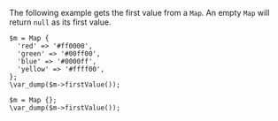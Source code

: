The following example gets the first value from a `Map`. An empty `Map` will return `null` as its first value.

```basic-usage.hack
$m = Map {
  'red' => '#ff0000',
  'green' => '#00ff00',
  'blue' => '#0000ff',
  'yellow' => '#ffff00',
};
\var_dump($m->firstValue());

$m = Map {};
\var_dump($m->firstValue());
```
